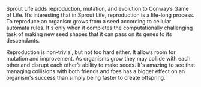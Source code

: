Sprout Life adds reproduction, mutation, and evolution to Conway’s Game of Life. It’s interesting that in Sprout Life, reproduction is a life-long process. To reproduce an organism grows from a seed according to cellular automata rules. It's only when it completes the computationally challenging task of making new seed shapes that it can pass on its genes to its descendants.

Reproduction is non-trivial, but not too hard either. It allows room for mutation and improvement. As organisms grow they may collide with each other and disrupt each other’s ability to make seeds. It's amazing to see that managing collisions with both friends and foes has a bigger effect on an organism's success than simply being faster to create offspring.
